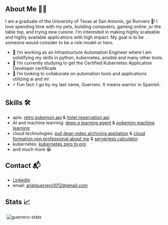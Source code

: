 ![]()

## About Me :man_technologist:	

 I am a graduate of the University of Texas at San Antonio, go Runners 🤙! I love spending time with my pets, building computers, gaming online ,or the table top, and trying new cuisine. I'm interested in making highly scaleable and highly available applications with high impact. My goal is to be someone would consider to be a role model or hero.  

- 🔭 I’m working as an Infrastructure Automation Engineer where I am solidifying my skills in python, kubernetes, ansible and many other tools.
- 🌱 I’m currently studying to get the Certified Kubernetes Application Developer certificate 
- 👯 I’m looking to collaborate on automation tools and applications utilizing ai and ml  
- ⚡ Fun fact: I go by my last name, Guerrero. It means warrior in Spanish. 

## Skills :hammer_and_wrench:		
* apis: [retro pokemon api]() & [hotel reservation api](https://github.com/aguerrero232/hotel-reservations-api)
* AI and machine learning: [deep q learning agent]() & [pokemon machine learning]()
* cloud technologies: [pull dean video archiving appliation]() & [cloud formation non professional about me]() & [serverless calculator]()
* kubernetes: [kubernetes zero to pro]()
* and much more 😁

## Contact :mailbox_with_mail:	
- [Linkedin](https://www.linkedin.com/in/arielguerrero1012/)
- email: arielguerrero1012@gmail.com

## Stats :chart_with_upwards_trend:
<p>&nbsp;<img align="center" src="https://github-readme-stats.vercel.app/api?username=aguerrero232&show_icons=true&locale=en" alt="guerrero-stats" /></p>


<!--
**aguerrero232/aguerrero232** is a ✨ _special_ ✨ repository because its `README.md` (this file) appears on your GitHub profile.

Here are some ideas to get you started:

- 🔭 I’m currently working on ...
- 🌱 I’m currently learning ...
- 👯 I’m looking to collaborate on ...
- 🤔 I’m looking for help with ...
- 💬 Ask me about ...
- 📫 How to reach me: ...
- 😄 Pronouns: ...
- ⚡ Fun fact: ...
-->
